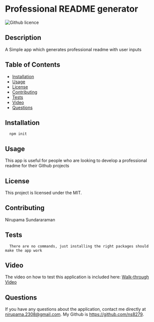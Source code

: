 
  # Professional README generator
  ![Github licence](http://img.shields.io/badge/license-MIT-blue.svg)
  
  ## Description
  A Simple app which generates professional readme with user inputs

  ## Table of Contents
  * [Installation](#installation)
  * [Usage](#usage)
  * [License](#license)
  * [Contributing](#contributing)
  * [Tests](#tests)
  * [Video](#video)
  * [Questions](#questions)
  
  ## Installation 
      npm init

  ## Usage
  This app is useful for people who are looking to develop a professional readme for their Github projects
   
  ## License
  This project is licensed under the MIT.

  ## Contributing
  Nirupama Sundararaman

  ## Tests
      There are no commands, just installing the right packages should make the app work
  
  ## Video
  The video on how to test this application is included here: 
  [Walk-through Video]()

  ## Questions
  If you have any questions about the application, contact me directly at nirupama.2308@gmail.com. My Github is https://github.com/ns8279.
